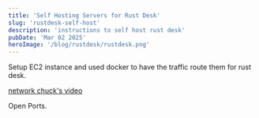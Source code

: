 ```yaml
---
title: 'Self Hosting Servers for Rust Desk'
slug: 'rustdesk-self-host'
description: 'instructions to self host rust desk'
pubDate: 'Mar 02 2025'
heroImage: '/blog/rustdesk/rustdesk.png'
---
```


Setup EC2 instance and used docker to have the traffic route them for rust desk.

[network chuck's video](https://www.youtube.com/watch?v=EXL8mMUXs88)

Open Ports.
